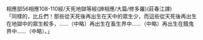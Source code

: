 相應部56相應108-110經/天死地獄等經(諦相應/大篇/修多羅)(莊春江譯)  
「同樣的，比丘們！那些從天死後再出生在天中的眾生少，而這些從天死後再出生在地獄中的眾生較多，……（中略）再出生在畜生界中……（中略）再出生在餓鬼界中……（中略）。」  
  
  
